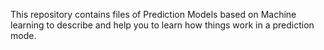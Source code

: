 This repository contains files of Prediction Models based on Machine learning to describe and help you to learn how things work in a prediction mode.
